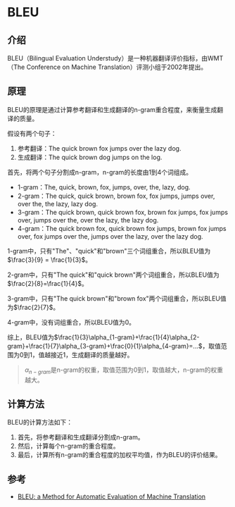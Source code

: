 # BLEU

## 介绍

BLEU（Bilingual Evaluation Understudy）是一种机器翻译评价指标，由WMT（The Conference on Machine Translation）评测小组于2002年提出。

## 原理

BLEU的原理是通过计算参考翻译和生成翻译的n-gram重合程度，来衡量生成翻译的质量。

假设有两个句子：

1. 参考翻译：The quick brown fox jumps over the lazy dog.
2. 生成翻译：The quick brown dog jumps on the log.

首先，将两个句子分割成n-gram，n-gram的长度由1到4个词组成。

- 1-gram：The, quick, brown, fox, jumps, over, the, lazy, dog.
- 2-gram：The quick, quick brown, brown fox, fox jumps, jumps over, over the, the lazy, lazy dog.
- 3-gram：The quick brown, quick brown fox, brown fox jumps, fox jumps over, jumps over the, over the lazy, the lazy dog.
- 4-gram：The quick brown fox, quick brown fox jumps, brown fox jumps over, fox jumps over the, jumps over the lazy, over the lazy dog.

1-gram中，只有"The"、"quick"和"brown"三个词组重合，所以BLEU值为$\frac{3}{9} = \frac{1}{3}$。

2-gram中，只有"The quick"和"quick brown"两个词组重合，所以BLEU值为$\frac{2}{8}=\frac{1}{4}$。

3-gram中，只有"The quick brown"和"brown fox"两个词组重合，所以BLEU值为$\frac{2}{7}$。

4-gram中，没有词组重合，所以BLEU值为$0$。

综上，BLEU值为$\frac{1}{3}\alpha_{1-gram}+\frac{1}{4}\alpha_{2-gram}+\frac{1}{7}\alpha_{3-gram}+\frac{0}{1}\alpha_{4-gram}=...$，取值范围为0到1，值越接近1，生成翻译的质量越好。

> $\alpha_{n-gram}$是n-gram的权重，取值范围为0到1，取值越大，n-gram的权重越大。

## 计算方法

BLEU的计算方法如下：

1. 首先，将参考翻译和生成翻译分割成n-gram。
2. 然后，计算每个n-gram的重合程度。
3. 最后，计算所有n-gram的重合程度的加权平均值，作为BLEU的评价结果。

## 参考

- [BLEU: a Method for Automatic Evaluation of Machine Translation](https://www.aclweb.org/anthology/P02-1040.pdf)